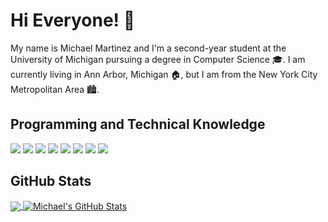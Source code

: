 # Hi Everyone! 👋

My name is Michael Martinez and I'm a second-year student at the University of Michigan pursuing a degree in Computer Science 🎓. I am currently living in Ann Arbor, Michigan 🏠, but I am from the New York City Metropolitan Area 🏙.

## Programming and Technical Knowledge
![](https://img.shields.io/badge/OS-MacOS-informational?style=flat&logo=macos&logoColor=white&color=007ACC)
![](https://img.shields.io/badge/OS-Windows-informational?style=flat&logo=windows&logoColor=white&color=007ACC)
![](https://img.shields.io/badge/Editor-VS_Code-informational?style=flat&logo=visual-studio-code&logoColor=white&color=007ACC)
![](https://img.shields.io/badge/Code-C++-informational?style=flat&logo=c%2B%2B&logoColor=white&color=007ACC)
![](https://img.shields.io/badge/Code-HTML-informational?style=flat&logo=html5&logoColor=white&color=007ACC)
![](https://img.shields.io/badge/Code-CSS-informational?style=flat&logo=css3&logoColor=white&color=007ACC)
![](https://img.shields.io/badge/Code-R-informational?style=flat&logo=r&logoColor=white&color=007ACC)
![](https://img.shields.io/badge/Tools-Git-informational?style=flat&logo=git&logoColor=white&color=007ACC)

## GitHub Stats

<a href="https://github.com/micsmar/micsmar">
  <img align="center" src="https://github-readme-stats.vercel.app/api/top-langs/?username=micsmar&title_color=ffffff&text_color=c9cacc&icon_color=2bbc8a&bg_color=1d1f21&langs_count=3" />
</a>

<a href="https://github.com/micsmar/micsmar">
  <img align="center" src="https://github-readme-stats.vercel.app/api?username=micsmar&show_icons=true&line_height=27&count_private=true&title_color=ffffff&text_color=c9cacc&icon_color=2bbc8a&bg_color=1d1f21" alt="Michael's GitHub Stats" />
</a>

<!---
micsmar/micsmar is a ✨ special ✨ repository because its `README.md` (this file) appears on your GitHub profile.
You can click the Preview link to take a look at your changes.
--->
